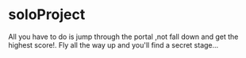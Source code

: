 # soloProject

All you have to do is jump through the portal ,not fall down and get the highest score!.
Fly all the way up and you'll find a secret stage...